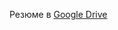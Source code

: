 Резюме в [Google Drive](https://drive.google.com/file/d/1fw2SrfekREvd-OL5g1MJiVzvCrq1S6gZ/view?usp=sharing)

